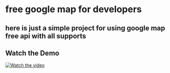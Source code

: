 # free google map for developers

## here is just a simple project for using google map free api with all supports


## Watch the Demo

[![Watch the video](https://rapidapi.com/blog/wp-content/uploads/2020/11/Google-Maps-e1606170558696.jpg)](https://www.youtube.com/watch?v=WBLomXwZgQ4)
